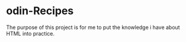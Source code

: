 # odin-Recipes
The purpose of this project is for me to put the knowledge i have about HTML into practice.
